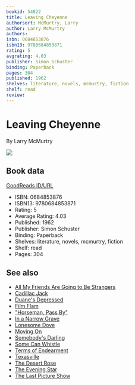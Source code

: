 ```yaml
---
bookid: 54822
title: Leaving Cheyenne
authorsort: McMurtry, Larry
author: Larry McMurtry
authors: 
isbn: 0684853876
isbn13: 9780684853871
rating: 5
avgrating: 4.03
publisher: Simon Schuster
binding: Paperback
pages: 304
published: 1962
shelves: literature, novels, mcmurtry, fiction
shelf: read
review: 
---
```


# Leaving Cheyenne

By Larry McMurtry

![](https://i.gr-assets.com/images/S/compressed.photo.goodreads.com/books/1388464380l/54822.jpg)

## Book data

[GoodReads ID/URL](https://www.goodreads.com/book/show/54822)

- ISBN: 0684853876
- ISBN13: 9780684853871
- Rating: 5
- Average Rating: 4.03
- Published: 1962
- Publisher: Simon Schuster
- Binding: Paperback
- Shelves: literature, novels, mcmurtry, fiction
- Shelf: read
- Pages: 304


## See also

- [All My Friends Are Going to Be Strangers](All_My_Friends_Are_Going_to_Be_Strangers.md)
- [Cadillac Jack](Cadillac_Jack.md)
- [Duane's Depressed](Duanes_Depressed.md)
- [Film Flam](Film_Flam-_Essays_on_Hollywood.md)
- ["Horseman, Pass By"](Horseman__Pass_By.md)
- [In a Narrow Grave](In_a_Narrow_Grave-_Essays_on_Texas.md)
- [Lonesome Dove](Lonesome_Dove.md)
- [Moving On](Moving_On.md)
- [Somebody's Darling](Somebodys_Darling.md)
- [Some Can Whistle](Some_Can_Whistle.md)
- [Terms of Endearment](Terms_of_Endearment.md)
- [Texasville](Texasville.md)
- [The Desert Rose](The_Desert_Rose.md)
- [The Evening Star](The_Evening_Star.md)
- [The Last Picture Show](The_Last_Picture_Show.md)
